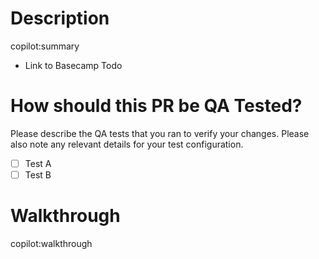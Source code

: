 # Description

copilot:summary

- Link to Basecamp Todo

# How should this PR be QA Tested?

Please describe the QA tests that you ran to verify your changes. Please also note any relevant details for your test configuration.

- [ ] Test A
- [ ] Test B

# Walkthrough

copilot:walkthrough
